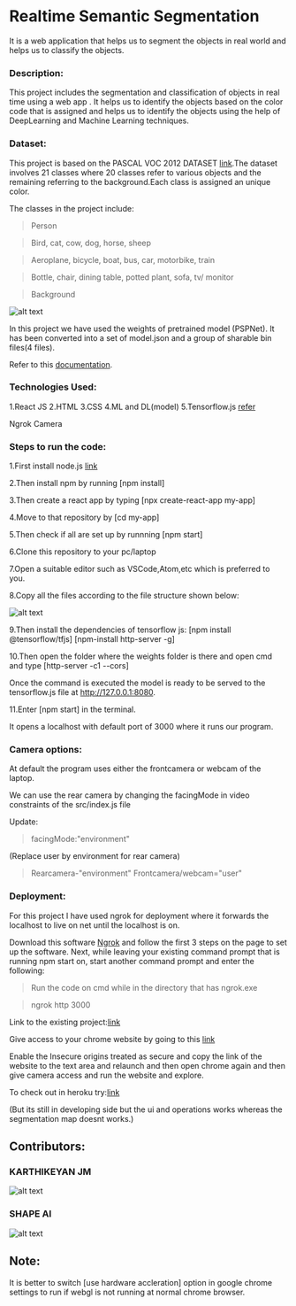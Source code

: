 # Realtime Semantic Segmentation
It is a web application that helps us to segment the objects in real world and helps us to classify the objects.

### Description:
This project includes the segmentation and classification of  objects in real time using a web app . It helps us to identify the objects based on the color code that is assigned and helps us to identify the objects using the help of DeepLearning and Machine Learning techniques.

### Dataset:
This project is based on the PASCAL VOC 2012 DATASET [link](http://host.robots.ox.ac.uk/pascal/VOC/voc2012/VOCtrainval_11-May-2012.tar).The dataset involves 21 classes where 20 classes refer to various objects and the remaining referring to the background.Each class is assigned an unique color.

The classes in the project include:

>Person

>Bird, cat, cow, dog, horse, sheep

>Aeroplane, bicycle, boat, bus, car, motorbike, train

>Bottle, chair, dining table, potted plant, sofa, tv/ monitor

>Background

![alt text](https://github.com/ShapeAI/realtime-semantic-segmentation/blob/master/public/images/voccmap.png "Classes")


In this project we have used the weights of  pretrained model (PSPNet). It has been converted into a set of model.json and a group of sharable bin files(4 files).

Refer to this [documentation](https://huningxin.github.io/tfjs-converter/).

### Technologies Used:
1.React JS
2.HTML
3.CSS
4.ML and DL(model)
5.Tensorflow.js [refer](https://www.tensorflow.org/js)

Ngrok
Camera


### Steps to run the code:
1.First install node.js [link](https://nodejs.org/dist/v12.18.3/node-v12.18.3-x64.msi)

2.Then install npm by running [npm install]

3.Then create a react app by typing [npx create-react-app my-app]

4.Move to that repository by [cd my-app]

5.Then check if all are set up by runnning [npm start]

6.Clone this repository to your pc/laptop

7.Open a suitable editor such as VSCode,Atom,etc which is preferred to you.

8.Copy all the files according to the file structure shown below:

![alt text](https://github.com/ShapeAI/realtime-semantic-segmentation/blob/master/Hierarchy%20files.JPG "Hierarchy structure")

9.Then install the dependencies of tensorflow js:
[npm install @tensorflow/tfjs]
[npm-install http-server -g]

10.Then open the folder where the weights folder is there and open cmd and type [http-server -c1 --cors]

Once the command is executed the model is ready to be served to the tensorflow.js file  at http://127.0.0.1:8080.

11.Enter [npm start] in the terminal.

It opens a localhost with default port of 3000 where it runs our program.


### Camera options:
At default the program uses either the frontcamera or webcam of the laptop.

We can use the rear camera by changing the facingMode in video constraints of the src/index.js file

Update:

>facingMode:"environment" 

(Replace user by environment for rear camera)

>Rearcamera-"environment" Frontcamera/webcam="user"

### Deployment:

For this project I have used ngrok for deployment where it forwards the localhost to live on net until the localhost is on.

Download this software [Ngrok](https://ngrok.com/download) and follow the first 3 steps on the page to set up the software. Next, while leaving your existing command prompt that is running npm start on, start another command prompt and enter the following:


>Run the code on cmd while in the directory that has ngrok.exe

>ngrok http 3000


Link to the existing project:[link](http://a81af381c92d.ngrok.io)

Give access to your chrome website by going to this [link](chrome://flags/)

Enable the Insecure origins treated as secure and copy the link of the website to the text area and relaunch and then open chrome again and then give camera access and run the website and explore.

To check out in heroku try:[link](https://realtime-semantic-segmentor.herokuapp.com/)

(But its still in developing side but the ui and operations works whereas the segmentation map doesnt works.)

## Contributors:
### KARTHIKEYAN JM 
![alt text](https://github.com/ShapeAI/realtime-semantic-segmentation/blob/master/50882125.png "Contributor")

### SHAPE AI
![alt text](https://github.com/ShapeAI/realtime-semantic-segmentation/blob/master/69104283.jfif "Contributor")



## Note:
It is better to switch [use hardware accleration] option in google chrome settings to run if webgl is not running at normal chrome browser.








